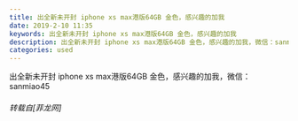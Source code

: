 ```yaml
---
title: 出全新未开封 iphone xs max港版64GB 金色，感兴趣的加我
date: 2019-2-10 11:35
keywords: 出全新未开封 iphone xs max港版64GB 金色，感兴趣的加我
description: 出全新未开封 iphone xs max港版64GB 金色，感兴趣的加我，微信：sanmiao45
categories: used
---
```

<td class="t_f" id="postmessage_2959862">

出全新未开封 iphone xs max港版64GB 金色，感兴趣的加我，微信：sanmiao45</td>
###### 转载自[菲龙网]